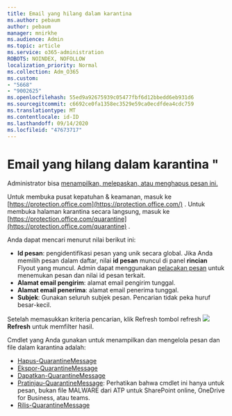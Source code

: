 ```yaml
---
title: Email yang hilang dalam karantina
ms.author: pebaum
author: pebaum
manager: mnirkhe
ms.audience: Admin
ms.topic: article
ms.service: o365-administration
ROBOTS: NOINDEX, NOFOLLOW
localization_priority: Normal
ms.collection: Adm_O365
ms.custom:
- "5668"
- "9002625"
ms.openlocfilehash: 55ed9a92675939c05477fbf6d12bbedd6eb931d6
ms.sourcegitcommit: c6692ce0fa1358ec3529e59ca0ecdfdea4cdc759
ms.translationtype: MT
ms.contentlocale: id-ID
ms.lasthandoff: 09/14/2020
ms.locfileid: "47673717"
---
```

# <a name="missing-emails-in-quarantine"></a>Email yang hilang dalam karantina "

Administrator bisa [menampilkan, melepaskan, atau menghapus pesan ini.](https://docs.microsoft.com/microsoft-365/security/office-365-security/manage-quarantined-messages-and-files?view=o365-worldwide)

Untuk membuka pusat kepatuhan & keamanan, masuk ke [https://protection.office.com](https://protection.office.com/) . Untuk membuka halaman karantina secara langsung, masuk ke [https://protection.office.com/quarantine](https://protection.office.com/quarantine) .  

Anda dapat mencari menurut nilai berikut ini:  

- **Id pesan**: pengidentifikasi pesan yang unik secara global. Jika Anda memilih pesan dalam daftar, nilai  **id pesan**  muncul di panel  **rincian**  Flyout yang muncul. Admin dapat menggunakan [pelacakan pesan](https://docs.microsoft.com/microsoft-365/security/office-365-security/message-trace-scc?view=o365-worldwide) untuk menemukan pesan dan nilai id pesan terkait.
- **Alamat email pengirim**: alamat email pengirim tunggal.
- **Alamat email penerima**: alamat email penerima tunggal.
- **Subjek**: Gunakan seluruh subjek pesan. Pencarian tidak peka huruf besar-kecil.

Setelah memasukkan kriteria pencarian, klik Refresh tombol refresh ![ ](https://docs.microsoft.com/microsoft-365/media/scc-quarantine-refresh.png?view=o365-worldwide) **Refresh** untuk memfilter hasil.  

Cmdlet yang Anda gunakan untuk menampilkan dan mengelola pesan dan file dalam karantina adalah:
- [Hapus-QuarantineMessage](https://docs.microsoft.com/powershell/module/exchange/delete-quarantinemessage)
- [Ekspor-QuarantineMessage](https://docs.microsoft.com/powershell/module/exchange/export-quarantinemessage)
- [Dapatkan-QuarantineMessage](https://docs.microsoft.com/powershell/module/exchange/get-quarantinemessage)
- [Pratinjau-QuarantineMessage](https://docs.microsoft.com/powershell/module/exchange/preview-quarantinemessage): Perhatikan bahwa cmdlet ini hanya untuk pesan, bukan file MALWARE dari ATP untuk SharePoint online, OneDrive for Business, atau teams.
- [Rilis-QuarantineMessage](https://docs.microsoft.com/powershell/module/exchange/release-quarantinemessage)